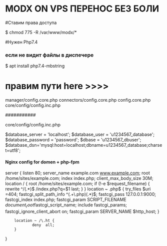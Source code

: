 # MODX ON VPS ПЕРЕНОС БЕЗ БОЛИ

#Ставим права доступа

$ chmod 775 -R /var/www/modx/*

#Нужен Php7.4

### если не видит файлы в диспечере
$ apt install php7.4-mbstring  

# правим пути here >>>>


manager/config.core.php
connectors/config.core.php
config.core.php
core/config/config.inc.php

###########

core/config/config.inc.php

$database_server = 'localhost';
$database_user = 'u1234567_database';
$database_password = 'password';
$dbase = 'u1234567_dbuser';
$database_dsn='mysql:host=localhost;dbname=u1234567_database;charset=utf8';


#### Nginx config for domen + php-fpm #########


server {
        listen 80;
        server_name example.com www.example.com;
        root /home/sites/example.com;
        index index.php;
        client_max_body_size 30M;
        location / {
                root /home/sites/example.com;
                if (!-e $request_filename) {
                        rewrite ^/(.*)$ /index.php?q=$1 last;
                }
        }
        location ~ \.php$ {
                try_files $uri =404;
                fastcgi_split_path_info ^(.+\.php)(.*)$;
                fastcgi_pass   127.0.0.1:9000;
                fastcgi_index  index.php;
                fastcgi_param  SCRIPT_FILENAME  $document_root$fastcgi_script_name;
                include fastcgi_params;
                fastcgi_ignore_client_abort on;
                fastcgi_param  SERVER_NAME $http_host;
        }

        location ~ /\.ht {
                deny  all;
        }
}
